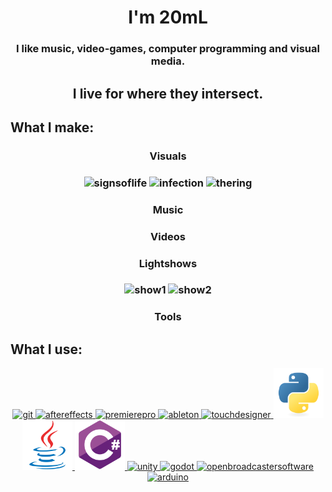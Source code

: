 <h1 align="center">I'm 20mL</h1>
<h3 align="center">I like music, video-games, computer programming and visual media.</h3>
<h2 align="center"><b>I live for where they intersect.</b></h2>

<h2 align="left">What I make:</h2>
<h3 align="center">Visuals<h3>
<p align="center">
  <img src="https://github.com/20milliliter/20milliliter/blob/main/media/Signs%20of%20Life.gif" alt="signsoflife" width="250" height="250"/>
  <img src="https://github.com/20milliliter/20milliliter/blob/main/media/infection.gif" alt="infection" width="1300" height="700"/>
  <img src="https://github.com/20milliliter/20milliliter/blob/main/media/thering.gif" alt="thering" width="1300" height="700"/>
</p>

<h3 align="center">Music<h3>

<h3 align="center">Videos<h3>

<h3 align="center">Lightshows<h3>
<p align="center">
  <img src="https://github.com/20milliliter/20milliliter/blob/main/media/show1.gif" alt="show1" width="250" height="250"/>
  <img src="https://github.com/20milliliter/20milliliter/blob/main/media/show2.gif" alt="show2" width="250" height="250"/>
</p>
<h3 align="center">Tools<h3>

<h2 align="left">What I use:</h2>
<p align="center">
  <a href="https://git-scm.com/" target="_blank" rel="noreferrer"> 
    <img src="https://www.vectorlogo.zone/logos/git-scm/git-scm-icon.svg" alt="git" width="80" height="80"/> 
  </a> 
  <a href="https://www.adobe.com/products/aftereffects" target="_blank" rel="noreferrer"> 
    <img src="https://github.com/detain/svg-logos/blob/master/svg/after-effects-2019.svg" alt="aftereffects" width="80" height="80"/> 
  </a>
  <a href="https://www.adobe.com/products/premiere" target="_blank" rel="noreferrer"> 
    <img src="https://github.com/rdimascio/icons/blob/master/icons/color/premierepro.svg" alt="premierepro" width="80" height="80"/> 
  </a> 
  <a href="https://www.ableton.com/" target="_blank" rel="noreferrer"> 
    <img src="https://github.com/simple-icons/simple-icons/blob/master/icons/abletonlive.svg" alt="ableton" width="80" height="80"/> 
  </a>
  <a href="https://derivative.ca/" target="_blank" rel="noreferrer"> 
    <img src="https://scontent-atl3-1.xx.fbcdn.net/v/t1.6435-1/84137372_10157964596662579_4315636001478279168_n.png?stp=dst-png_p148x148&_nc_cat=110&ccb=1-7&_nc_sid=1eb0c7&_nc_ohc=IICOJJYiTcIAX-w1ums&_nc_ht=scontent-atl3-1.xx&oh=00_AT9Q8SBJebHKOuDTNbH_AbvJ735pYA2WRD9PQRtoaXbxaQ&oe=635E1A0C" alt="touchdesigner" width="80" height="80"/> 
  </a>
  <a href="https://www.python.org" target="_blank" rel="noreferrer"> 
    <img src="https://raw.githubusercontent.com/devicons/devicon/master/icons/python/python-original.svg" alt="python" width="80" height="80"/> 
  </a> 
  <a href="https://www.java.com" target="_blank" rel="noreferrer"> 
    <img src="https://raw.githubusercontent.com/devicons/devicon/master/icons/java/java-original.svg" alt="java" width="80" height="80"/> 
  </a> 
  <a href="https://www.w3schools.com/cs/" target="_blank" rel="noreferrer"> 
    <img src="https://raw.githubusercontent.com/devicons/devicon/master/icons/csharp/csharp-original.svg" alt="csharp" width="80" height="80"/> 
  </a>
  <a href="https://unity.com/" target="_blank" rel="noreferrer"> 
    <img src="https://www.vectorlogo.zone/logos/unity3d/unity3d-icon.svg" alt="unity" width="80" height="80"/> 
  </a>
  <a href="https://godotengine.org/" target="_blank" rel="noreferrer">
    <img src="https://www.vectorlogo.zone/logos/godotengine/godotengine-icon.svg" alt="godot" width="80" height="80"/> 
  </a>
  <a href="https://obsproject.com/" target="_blank" rel="noreferrer"> 
    <img src="https://github.com/detain/svg-logos/blob/master/svg/obs-2.svg" alt="openbroadcastersoftware" width="80" height="80"/> 
  </a> 
  <a href="https://www.arduino.cc/" target="_blank" rel="noreferrer"> 
    <img src="https://cdn.worldvectorlogo.com/logos/arduino-1.svg" alt="arduino" width="80" height="80"/> 
  </a> 
</p>
